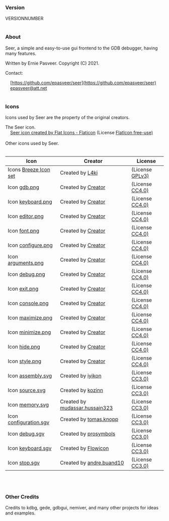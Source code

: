 ### Version
VERSIONNUMBER
&nbsp;  
&nbsp;  
### About

Seer, a simple and easy-to-use gui frontend to the GDB debugger, having many features.  

Written by Ernie Pasveer. Copyright (C) 2021.  

Contact:  

&nbsp;&nbsp;&nbsp;&nbsp;[https://github.com/epasveer/seer](https://github.com/epasveer/seer)  
&nbsp;&nbsp;&nbsp;&nbsp;[epasveer@att.net](mailto:user@example.com)  
&nbsp;  

### Icons
Icons used by Seer are the property of the original creators.  

The Seer icon.  
&nbsp;&nbsp;&nbsp;&nbsp;<a href="https://www.flaticon.com/free-icon/seer_2689789" title="seer icon">Seer icon created by Flat Icons - Flaticon</a> (License <a href="https://support.flaticon.com/s/article/Attribution-How-when-and-where-FI?language=en_US" title="">FlatIcon free-use)</a>  
&nbsp;  
Other icons used by Seer.  
&nbsp;  


| Icon                                                                                                                                  | Creator                                                                                                                     | License                                                                                       |
| ------------------------------------------------------------------------------------------------------------------------------------- | --------------------------------------------------------------------------------------------------------------------------- | --------------------------------------------------------------------------------------------- |
|Icons <a href="https://github.com/L4ki/Breeze-openSUSE-Icons"                                           title="">Breeze Icon set</a>   |  Created by <a href="https://github.com/L4ki/"                                         title="">L4ki</a>                    | (License <a href="https://www.gnu.org/licenses/gpl-3.0.en.html"          title="">GPLv3)</a>  |
|Icon <a href="https://icon-icons.com/icon/GDB/132365"                                                   title="">gdb.png</a>           |  Created by <a href="https://icon-icons.com/users/AmQJzv5e8DpITUWIRmGPz/icon-sets/"    title="">Creator</a>                 | (License <a href="https://creativecommons.org/licenses/by/4.0/legalcode" title="">CC4.0)</a>  |
|Icon <a href="https://icon-icons.com/icon/keyboard/122169"                                              title="">keyboard.png</a>      |  Created by <a href="https://icon-icons.com/users/z1gHIAw5WHSQk4RJ0exyV/icon-sets/"    title="">Creator</a>                 | (License <a href="https://creativecommons.org/licenses/by/4.0/legalcode" title="">CC4.0)</a>  |
|Icon <a href="https://icon-icons.com/icon/web-design-writing-coding-development/220538"                 title="">editor.png</a>        |  Created by <a href="https://icon-icons.com/users/14h9fJJJmBr3Dm13gYSpS/icon-sets/"    title="">Creator</a>                 | (License <a href="https://creativecommons.org/licenses/by/4.0/legalcode" title="">CC4.0)</a>  |
|Icon <a href="https://icon-icons.com/icon/font-symbol-of-letter-a/73556"                                title="">font.png</a>          |  Created by <a href="https://icon-icons.com/users/2LUKwJe4QDNsjuhkS98IX/icon-sets/"    title="">Creator</a>                 | (License <a href="https://creativecommons.org/licenses/by/4.0/legalcode" title="">CC4.0)</a>  |
|Icon <a href="https://icon-icons.com/icon/setting-configure-repair-support-optimization-google/83447"   title="">configure.png</a>     |  Created by <a href="https://icon-icons.com/users/Nixd2U1fkolfZAGKcPLGu/icon-sets/"    title="">Creator</a>                 | (License <a href="https://creativecommons.org/licenses/by/4.0/legalcode" title="">CC4.0)</a>  |
|Icon <a href="https://icon-icons.com/icon/setting-balance-equalizer/152217"                             title="">arguments.png</a>     |  Created by <a href="https://icon-icons.com/users/67020lqBmzmzx0F3OH2GE/icon-sets/"    title="">Creator</a>                 | (License <a href="https://creativecommons.org/licenses/by/4.0/legalcode" title="">CC4.0)</a>  |
|Icon <a href="https://icon-icons.com/icon/debug/215819"                                                 title="">debug.png</a>         |  Created by <a href="https://icon-icons.com/users/7dBLqleqakUowFGJkWLXY/icon-sets/"    title="">Creator</a>                 | (License <a href="https://creativecommons.org/licenses/by/4.0/legalcode" title="">CC4.0)</a>  |
|Icon <a href="https://icon-icons.com/icon/logout-exit/176185"                                           title="">exit.png</a>          |  Created by <a href="https://icon-icons.com/users/ah334sOoBVVE7GXS94Who/icon-sets/"    title="">Creator</a>                 | (License <a href="https://creativecommons.org/licenses/by/4.0/legalcode" title="">CC4.0)</a>  |
|Icon <a href="https://icon-icons.com/icon/console/5091"                                                 title="">console.png</a>       |  Created by <a href="https://icon-icons.com/users/Vn6TUStZ7Ng5JKLU3rRHX/icon-sets/"    title="">Creator</a>                 | (License <a href="https://creativecommons.org/licenses/by/4.0/legalcode" title="">CC4.0)</a>  |
|Icon <a href="https://icon-icons.com/icon/resize-maximize/175765"                                       title="">maximize.png</a>      |  Created by <a href="https://icon-icons.com/users/sr18GsT8hXb37mrJn4kOU/icon-sets/"    title="">Creator</a>                 | (License <a href="https://creativecommons.org/licenses/by/4.0/legalcode" title="">CC4.0)</a>  |
|Icon <a href="https://icon-icons.com/icon/minimize-window/175768"                                       title="">minimize.png</a>      |  Created by <a href="https://icon-icons.com/users/sr18GsT8hXb37mrJn4kOU/icon-sets/"    title="">Creator</a>                 | (License <a href="https://creativecommons.org/licenses/by/4.0/legalcode" title="">CC4.0)</a>  |
|Icon <a href="https://icon-icons.com/icon/delete-remove/175783"                                         title="">hide.png</a>          |  Created by <a href="https://icon-icons.com/users/sr18GsT8hXb37mrJn4kOU/icon-sets/"    title="">Creator</a>                 | (License <a href="https://creativecommons.org/licenses/by/4.0/legalcode" title="">CC4.0)</a>  |
|Icon <a href="https://icon-icons.com/icon/face-glasses-sunglasses/107950"                               title="">style.png</a>         |  Created by <a href="https://icon-icons.com/users/7VZI9qW3el29z8Ka5fjmo/icon-sets/"    title="">Creator</a>                 | (License <a href="https://creativecommons.org/licenses/by/4.0/legalcode" title="">CC4.0)</a>  |
|Icon <a href="https://thenounproject.com/icon/asm-file-document-icon-2598539/"                          title="">assembly.svg</a>      |  Created by <a href="https://thenounproject.com/iyikon/"                               title="">iyikon</a>                  | (License <a href="https://creativecommons.org/licenses/by/3.0/legalcode" title="">CC3.0)</a>  |
|Icon <a href="https://thenounproject.com/icon/cpp-file-252779/"                                         title="">source.svg</a>        |  Created by <a href="https://thenounproject.com/kozinn/"                               title="">kozinn</a>                  | (License <a href="https://creativecommons.org/licenses/by/3.0/legalcode" title="">CC3.0)</a>  |
|Icon <a href="https://thenounproject.com/icon/binary-data-search-4065152/"                              title="">memory.svg</a>        |  Created by <a href="https://thenounproject.com/mudassar.hussain323/"                  title="">mudassar.hussain323</a>     | (License <a href="https://creativecommons.org/licenses/by/3.0/legalcode" title="">CC3.0)</a>  |
|Icon <a href="https://thenounproject.com/icon/configuration-1115171/"                                   title="">configuration.sgv</a> |  Created by <a href="https://thenounproject.com/tomas.knopp/"                          title="">tomas.knopp</a>             | (License <a href="https://creativecommons.org/licenses/by/3.0/legalcode" title="">CC3.0)</a>  |
|Icon <a href="https://thenounproject.com/icon/debugging-1978211/"                                       title="">debug.sgv</a>         |  Created by <a href="https://thenounproject.com/prosymbols/"                           title="">prosymbols</a>              | (License <a href="https://creativecommons.org/licenses/by/3.0/legalcode" title="">CC3.0)</a>  |
|Icon <a href="https://thenounproject.com/icon/keyboard-key-4571629/"                                    title="">keyboard.sgv</a>      |  Created by <a href="https://thenounproject.com/Flowicon//"                            title="">Flowicon</a>                | (License <a href="https://creativecommons.org/licenses/by/3.0/legalcode" title="">CC3.0)</a>  |
|Icon <a href="https://thenounproject.com/icon/interruption-4417639/"                                    title="">stop.sgv</a>          |  Created by <a href="https://thenounproject.com/andre.buand10/"                        title="">andre.buand10</a>           | (License <a href="https://creativecommons.org/licenses/by/3.0/legalcode" title="">CC3.0)</a>  |

&nbsp;  
&nbsp;  
### Other Credits
  
Credits to kdbg, gede, gdbgui, nemiver, and many other projects for ideas and examples.  
  
&nbsp;  
&nbsp;  
